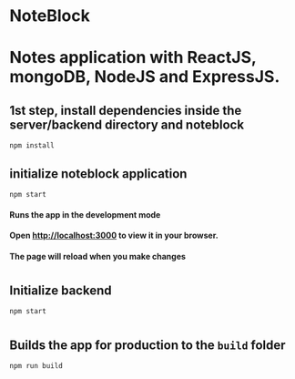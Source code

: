# NoteBlock

# Notes application with ReactJS, mongoDB, NodeJS and ExpressJS.

## 1st step, install dependencies inside the server/backend directory and noteblock

```
npm install
```

## initialize noteblock application

```
npm start
```

#### Runs the app in the development mode

#### Open [http://localhost:3000](http://localhost:3000) to view it in your browser.

#### The page will reload when you make changes

#

## Initialize backend

```
npm start
```

#

## Builds the app for production to the `build` folder

```
npm run build
```

